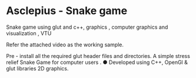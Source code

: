 # Asclepius - Snake game
Snake game using glut and c++, graphics , computer graphics and visualization , VTU

Refer the attached video as the working sample.

Pre - install all the required glut header files and directories.
 A simple stress relief Snake Game for computer users .
● Developed using C++, OpenGl & glut libraries 2D graphics.
